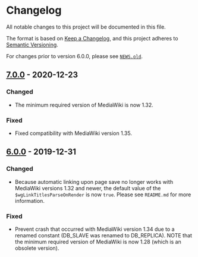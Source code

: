 # Changelog

All notable changes to this project will be documented in this file.

The format is based on [Keep a Changelog](https://keepachangelog.com/en/1.0.0/),
and this project adheres to [Semantic Versioning](https://semver.org/spec/v2.0.0.html).

For changes prior to version 6.0.0, please see [`NEWS.old`](news.old).

## [7.0.0][] - 2020-12-23

### Changed

- The minimum required version of MediaWiki is now 1.32.

### Fixed

- Fixed compatibility with MediaWiki version 1.35.

## [6.0.0][] - 2019-12-31

### Changed

- Because automatic linking upon page save no longer works with MediaWiki
  versions 1.32 and newer, the default value of the `$wgLinkTitlesParseOnRender`
  is now `true`. Please see `README.md` for more information.

### Fixed

- Prevent crash that occurred with MediaWiki version 1.34 due to a renamed
  constant (DB_SLAVE was renamed to DB_REPLICA). NOTE that the minimum
  required version of MediaWiki is now 1.28 (which is an obsolete version).

[7.0.0]: https://github.com/bovender/LinkTitles/releases/tag/v7.0.0
[6.0.0]: https://github.com/bovender/LinkTitles/releases/tag/v6.0.0

